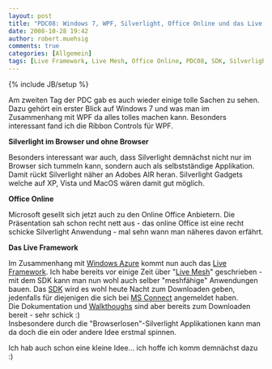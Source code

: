 ```yaml
---
layout: post
title: "PDC08: Windows 7, WPF, Silverlight, Office Online und das Live Framework"
date: 2008-10-28 19:42
author: robert.muehsig
comments: true
categories: [Allgemein]
tags: [Live Framework, Live Mesh, Office Online, PDC08, SDK, Silverlight, Windows 7, Windows Azure, WPF]
---
```

{% include JB/setup %}
<p>Am zweiten Tag der PDC gab es auch wieder einige tolle Sachen zu sehen. Dazu gehört ein erster Blick auf Windows 7 und was man im Zusammenhang mit WPF da alles tolles machen kann. Besonders interessant fand ich die Ribbon Controls für WPF.</p> <p><strong>Silverlight im Browser und ohne Browser</strong></p> <p>Besonders interessant war auch, dass Silverlight demnächst nicht nur im Browser sich tummeln kann, sondern auch als selbstständige Applikation. Damit rückt Silverlight näher an Adobes AIR heran. Silverlight Gadgets welche auf XP, Vista und MacOS wären damit gut möglich.</p> <p><strong>Office Online</strong></p> <p>Microsoft gesellt sich jetzt auch zu den Online Office Anbietern. Die Präsentation sah schon recht nett aus - das online Office ist eine recht schicke Silverlight Anwendung - mal sehn wann man näheres davon erfährt.</p> <p><strong>Das Live Framework</strong></p> <p>Im Zusammenhang mit <a href="http://www.microsoft.com/azure/default.mspx">Windows Azure</a> kommt nun auch das <a href="http://dev.live.com/liveframework/">Live Framework</a>. Ich habe bereits vor einige Zeit über "<a href="http://code-inside.de/blog/2008/08/07/live-mesh-tech-preview/">Live Mesh</a>" geschrieben - mit dem SDK kann man nun wohl auch selber "meshfähige" Anwendungen bauen. Das <a href="http://dev.live.com/liveframework/sdk/">SDK</a> wird es wohl heute Nacht zum Downloaden geben, jedenfalls für diejenigen die sich bei <a href="http://go.microsoft.com/fwlink/?LinkID=130226">MS Connect</a> angemeldet haben. <br>Die Dokumentation und <a href="http://dev.live.com/downloads/liveframeworksdkwalkthroughs.zip">Walkthoughs</a> sind aber bereits zum Downloaden bereit - sehr schick :) <br>Insbesondere durch die "Browserlosen"-Silverlight Applikationen kann man da doch die ein oder andere Idee erstmal spinnen.</p> <p>Ich hab auch schon eine kleine Idee... ich hoffe ich komm demnächst dazu :) </p>
